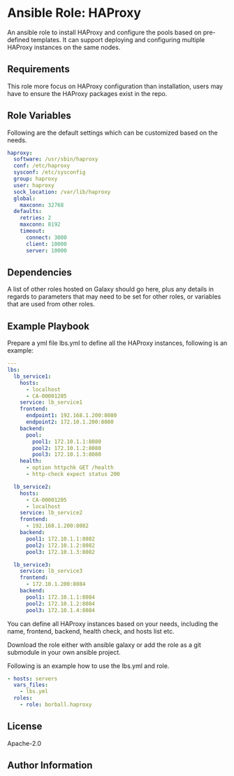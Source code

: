 Ansible Role: HAProxy
=========

An ansible role to install HAProxy and configure the pools based on pre-defined templates. It can support deploying and configuring multiple HAProxy instances on the same nodes.

Requirements
------------

This role  more focus on HAProxy configuration than installation, users may have to ensure the HAProxy packages exist in the repo.

Role Variables
--------------

Following are the default settings which can be customized based on the needs. 

```yaml
haproxy:
  software: /usr/sbin/haproxy
  conf: /etc/haproxy
  sysconf: /etc/sysconfig
  group: haproxy
  user: haproxy
  sock_location: /var/lib/haproxy
  global:
    maxconn: 32768
  defaults:
    retries: 2
    maxconn: 8192
    timeout:
      connect: 3000
      client: 10000
      server: 10000
```

Dependencies
------------

A list of other roles hosted on Galaxy should go here, plus any details in regards to parameters that may need to be set for other roles, or variables that are used from other roles.

Example Playbook
----------------

Prepare a yml file lbs.yml to define all the HAProxy instances, following is an example:

```yaml
---
lbs:
  lb_service1:
    hosts:
      - localhost
      - CA-00001205
    service: lb_service1
    frontend:
      endpoint1: 192.168.1.200:8080
      endpoint2: 172.10.1.200:8080
    backend:
      pool:
        pool1: 172.10.1.1:8080
        pool2: 172.10.1.2:8080
        pool3: 172.10.1.3:8080
    health:
      - option httpchk GET /health
      - http-check expect status 200

  lb_service2:
    hosts:
      - CA-00001205
      - localhost
    service: lb_service2
    frontend:
      - 192.168.1.200:8082
    backend:
      pool1: 172.10.1.1:8082
      pool2: 172.10.1.2:8082
      pool3: 172.10.1.3:8082

  lb_service3:
    service: lb_service3
    frontend:
      - 172.10.1.200:8084
    backend:
      pool1: 172.10.1.1:8084
      pool2: 172.10.1.2:8084
      pool3: 172.10.1.4:8084

```

You can define all HAProxy instances based on your needs, including the name, frontend, backend, health check, and hosts list etc.

Download the role either with ansible galaxy or add the role as a git submodule in your own ansible project.

Following is an example how to use the lbs.yml and role. 

```yaml
- hosts: servers
  vars_files:
    - lbs.yml
  roles:
    - role: borball.haproxy
```

License
-------

Apache-2.0

Author Information
------------------

